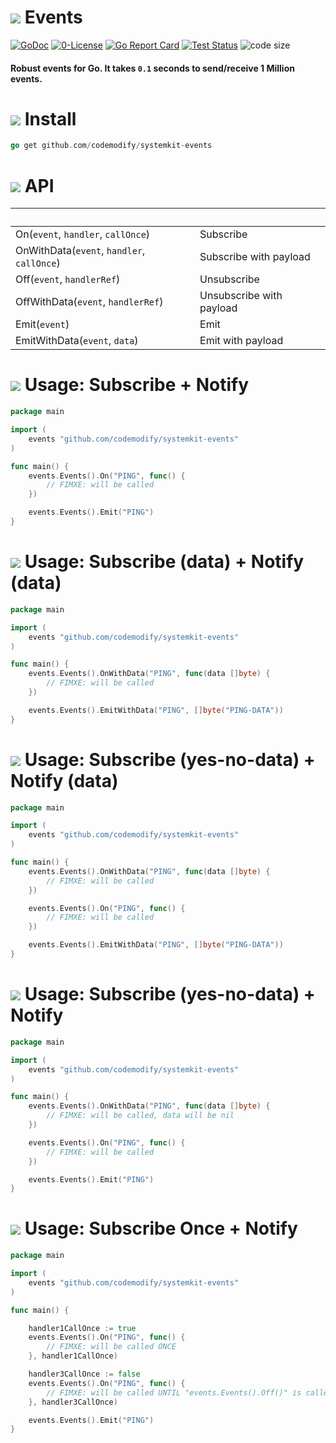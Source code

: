 # ![](https://fonts.gstatic.com/s/i/materialicons/bookmarks/v4/24px.svg) Events
[![GoDoc](https://godoc.org/github.com/codemodify/systemkit-logging?status.svg)](https://godoc.org/github.com/codemodify/systemkit-events)
[![0-License](https://img.shields.io/badge/license-0--license-brightgreen)](https://github.com/codemodify/TheFreeLicense)
[![Go Report Card](https://goreportcard.com/badge/github.com/codemodify/systemkit-logging)](https://goreportcard.com/report/github.com/codemodify/systemkit-logging)
[![Test Status](https://github.com/danawoodman/systemservice/workflows/Test/badge.svg)](https://github.com/danawoodman/systemservice/actions)
![code size](https://img.shields.io/github/languages/code-size/codemodify/systemkit-events?style=flat-square)

#### Robust events for Go. It takes `0.1` seconds to send/receive 1 Million events.


# ![](https://fonts.gstatic.com/s/i/materialicons/bookmarks/v4/24px.svg) Install
```go
go get github.com/codemodify/systemkit-events
```

# ![](https://fonts.gstatic.com/s/i/materialicons/bookmarks/v4/24px.svg) API

&nbsp;										| &nbsp;
---											| ---
On(`event`, `handler`, `callOnce`)			| Subscribe
OnWithData(`event`, `handler`, `callOnce`)	| Subscribe with payload
Off(`event`, `handlerRef`)					| Unsubscribe
OffWithData(`event`, `handlerRef`)			| Unsubscribe with payload
Emit(`event`)								| Emit
EmitWithData(`event`, `data`)				| Emit with payload



# ![](https://fonts.gstatic.com/s/i/materialicons/bookmarks/v4/24px.svg) Usage: Subscribe + Notify
```go
package main

import (
	events "github.com/codemodify/systemkit-events"
)

func main() {
	events.Events().On("PING", func() {
		// FIMXE: will be called
	})

	events.Events().Emit("PING")
}
```

# ![](https://fonts.gstatic.com/s/i/materialicons/bookmarks/v4/24px.svg) Usage: Subscribe (data) + Notify (data)
```go
package main

import (
	events "github.com/codemodify/systemkit-events"
)

func main() {
	events.Events().OnWithData("PING", func(data []byte) {
		// FIMXE: will be called
	})

	events.Events().EmitWithData("PING", []byte("PING-DATA"))
}
```

# ![](https://fonts.gstatic.com/s/i/materialicons/bookmarks/v4/24px.svg) Usage: Subscribe (yes-no-data) + Notify (data)
```go
package main

import (
	events "github.com/codemodify/systemkit-events"
)

func main() {
	events.Events().OnWithData("PING", func(data []byte) {
		// FIMXE: will be called
	})

	events.Events().On("PING", func() {
		// FIMXE: will be called
	})

	events.Events().EmitWithData("PING", []byte("PING-DATA"))
}
```

# ![](https://fonts.gstatic.com/s/i/materialicons/bookmarks/v4/24px.svg) Usage: Subscribe (yes-no-data) + Notify
```go
package main

import (
	events "github.com/codemodify/systemkit-events"
)

func main() {
	events.Events().OnWithData("PING", func(data []byte) {
		// FIMXE: will be called, data will be nil
	})

	events.Events().On("PING", func() {
		// FIMXE: will be called
	})

	events.Events().Emit("PING")
}
```

# ![](https://fonts.gstatic.com/s/i/materialicons/bookmarks/v4/24px.svg) Usage: Subscribe Once + Notify
```go
package main

import (
	events "github.com/codemodify/systemkit-events"
)

func main() {

	handler1CallOnce := true
	events.Events().On("PING", func() {
		// FIMXE: will be called ONCE
	}, handler1CallOnce)

	handler3CallOnce := false
	events.Events().On("PING", func() {
		// FIMXE: will be called UNTIL "events.Events().Off()" is called
	}, handler3CallOnce)

	events.Events().Emit("PING")
}
```
